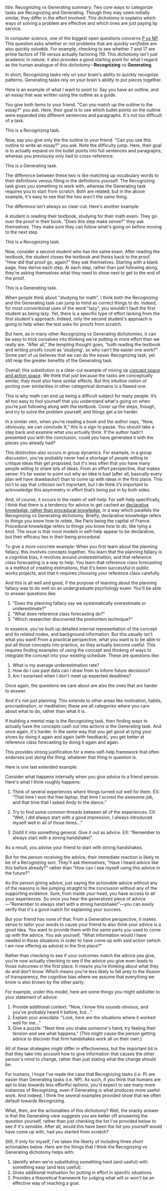 title: Recognizing vs Generating
summary: Two core ways to categorize tasks are Recognizing and Generating. Though they may seem initially similar, they differ in the effort involved. This dichotomy is explains which ways of solving a problem are effective and which ones are just paying lip service.

In computer science, one of the biggest open questions concerns [P vs NP](https://en.wikipedia.org/wiki/P_versus_NP_problem). This question asks whether or not problems that are quickly *verifiable* are also quickly *solvable*. For example, checking to see whether 7 and 17 are prime factors of 119 versus actually factoring 119. This dichotomy isn't just academic in nature; it also provides a good starting point for what I regard as the human analogue of this dichotomy--**Recognizing** vs **Generating**.

In short, Recognizing tasks rely on your brain's ability to quickly recognize patterns. Generating tasks rely on your brain's ability to put pieces together. 

Here is an example of what I want to point to: Say you have an outline, and an essay that was written using the outline as a guide. 

You give both items to your friend. "Can you match up the outline to the essay?" you ask. Here, their goal is to see which bullet points on the outline were expanded into different sentences and paragraphs. It's not too difficult of a task.

This is a Recognizing task.

Now, say you give only the the outline to your friend. "Can you use this outline to write an essay?" you ask. Note the difficulty jump. Here, their goal is to actually expand on the bullet points into full sentences and paragraphs, whereas you previously only had to cross-reference. 

This is a Generating task.

The difference between these two is like matching up vocabulary words to their definitions versus filling in the definitions yourself. The Recognizing task gives you something to work with, whereas the Generating task requires you to start from scratch. Both are related, but in the above example, it's easy to see that the two aren't the same thing. 

The difference isn't always so clear-cut. Here's another example:

A student is reading their textbook, studying for their math exam. They go over the proof in their book. "Does this step make sense?" they ask themselves. They make sure they can follow what's going on before moving to the next step.

This is a Recognizing task.

Now, consider a second student who has the same exam. After reading the textbook, the student closes the textbook and thinks back to the proof. "How did that proof go, again?" they ask themselves. Starting with a blank page, they derive each step. At each step, rather than just following along, they're asking themselves what they need to show next to get to the end of the proof.

This is a Generating task.

When people think about "studying for math", I think both the Recognizing and the Generating task can jump to mind as correct things to do. Indeed, for most conventional uses of the word "lazy", you wouldn't fault the first student as being lazy. Yet, there is a specific type of effort lacking from the first student's approach. Indeed, only the second student's approach is going to help when the test asks for proofs from scratch.

But here, as in many other Recognizing vs Generating dichotomies, it can be easy to trick ourselves into thinking we're putting in more effort than we really are. "After all," the tempting thought goes, "both reading the textbook and writing proofs count as 'studying', so why can't the easier one work?" Some part of us believes that we can do the easier Recognizing task, yet still reap the greater benefits of the Generating task. 

Overall, this substitution is a clear-cut example of mixing up [concept space and action space](./concept-space-vs-action-space). We think that just because the tasks are conceptually similar, they must also have similar effects. But this intuitive notion of porting over similarities in other categorical domains is a flawed one. 

This is why math can end up being a difficult subject for many people. It’s all too easy to fool yourself that you understand what's going on when you’re just following along with the textbook. Cover up the steps, though, and try to solve the problem yourself, and things get a lot harder.

In a similar vein, when you’re reading a book and the author says, “Now, obviously, we can conclude X,” this is a sign to pause. You should take a step back and examine what you actually think. If the author hadn’t presented you with the conclusion, could you have generated it with the pieces you already had?

This distinction also occurs in group dynamics. For example, in a group discussion, you’ve probably never had a shortage of people willing to critique ideas that get proposed, but it's less often that you have many people willing to share lots of ideas. From an effort perspective, that makes sense: it’s far easier to point out why an idea is bad (after all, basically every plan will have drawbacks!) than to come up with ideas in the first place. This isn’t to say that criticism isn’t important, but I do think it’s important to acknowledge this asymmetry in effort that’s being put in by both sides.

And, of course, it occurs in the realm of self-help: For self-help specifically, I think that there is a tendency for advice to get cached as [declarative knowledge, rather than procedural knowledge](https://en.wikipedia.org/wiki/Procedural_knowledge), in a way which parallels the Recognizing vs Generating dichotomy. Briefly, declarative knowledge refers to things you know how to *relate*, like Paris being the capital of France. Procedural knowledge refers to things you know how to *do*, like tying a knot. The issue is that most models in self-help appear to be declarative, but their efficacy lies in their being procedural.

To give a more concrete example: When you first learn about the planning fallacy, this involves concepts together. You learn that the planning fallacy is a cognitive bias, it revolves around underestimation, and that reference class forecasting is a way to help. You learn that reference class forecasting is a method of creating estimations, that it's been successful in public works projects, and that it requires choosing your reference class carefully.

And this is all well and good, if the purpose of learning about the planning fallacy was to do well on an undergraduate psychology exam. You'll be able to answer questions like: 

1. "Does the planning fallacy say we systematically overestimate or underestimate?"
2. "What does reference class forecasting do?" 
3. "Which researcher discovered the premortem technique?"

In essence, you've built up detailed internal representation of the concept and its related nodes, and background information. But this usually isn't what you want! From a practical perspective, what you want is to be able to put all those concepts into practice, so they actually become useful. This requires finding examples of using the concept and thinking of ways to integrate the concept into your existing schedule. These are questions like:

1. What is my average underestimation rate?
2. How do I use past data can I draw from to inform future decisions?
3. Am I surprised when I don't meet up expected deadlines?

Once again, the questions we care about are also the ones that are harder to answer.

And it's not just planning. This extends to other areas like motivation, habits, procrastination, or meditation; these are all categories where you care about what to do, rather than what it is.

If building a mental map is the Recognizing task, then finding ways to actually have the concepts cash out into actions is the Generating task. And once again, it's harder. In the same way that you get good at tying your shoes by doing it again and again (with feedback), you get better at reference class forecasting by doing it again and again. 

This provides strong justification for a meta-self-help framework that often endorses just *doing the thing*, whatever that thing in question is.

Here is one last extended example: 

Consider what happens internally when you give advice to a friend person. Here's what I think roughly happens:

1. Think of several experiences where things turned out well for them. 
EX: “That time I won the free laptop, that time I scored the awesome job, and that time that I asked Andy to the dance.”

2. Try to find some common threads between all of the experiences. 
EX: “Well, I did always start with a good impression, I always introduced myself well in all of those times…”

3. Distill it into something general. Give it out as advice.
EX: “Remember to always start with a strong handshake!”

As a result, you advise your friend to start with strong handshakes.

But for the person receiving the advice, their immediate reaction is likely to be of a Recognizing sort. They'll ask themselves, "Have I heard advice like this before already?" rather than "How can I see myself using this advice in the future?"

As the person giving advice, just saying the actionable advice without any of the reasons is like jumping straight to the conclusion without any of the supporting evidence. Sure, from inside *your* head, you have access to all your experiences. So once you hear the generalized piece of advice—”Remember to always start with a strong handshake!”—you can easily verify that it's a good match for explaining your success.

But your friend has none of that. From a Generative perspective, it makes sense to tailor your words to cause your friend to also think your advice is a good idea. You want to provide them with the same parts you used to come up with the advice. You ask yourself, “What information would I have needed in those situations in order to have come up with said action (which I am now offering as advice) in the first place?” 

Rather than checking to see if your outcomes match the advice you give, you’re now actually checking to see if the advice you give even leads to those outcomes in the first place. It means you’re thinking about what they do and don’t know. Which means you’re less likely to fall prey to the illusion of transparency, the cognitive bias where we assume that everything we know is also known by the other party.

For example, under this model, here are some things you might add/alter to your statement of advice:

1. Provide additional context: "Now, I know this sounds obvious, and you've probably heard it before, but..."
2. Explain your anecdata: "Look, here are the situations where it worked well for me..."
3. Give a puzzle: "Next time you shake someone's hand, try feeling their tension and see what happens." (This might cause the person getting advice to discover that firm handshakes work all on their own.)

All of these strategies might differ in effectiveness, but the important bit is that they take into account how to give information that causes the other person's mind to change, rather than just stating what the change should be.

For humans, I hope I've made the case that Recognizing tasks (i.e. P) are easier than Generating tasks (i.e. NP). As such, if you think that humans are apt to bias towards less effortful options, you'd expect to see many more instances of Recognizing, even if Generating is what produces more useful work. And indeed, I think the several examples provided show that we often default towards Recognizing. 

What, then, are the actionables of this dichotomy? Well, the snarky answer is that the Generating view suggests you are better off answering the question yourself, rather than just checking the list I've provided below to see if it's sensible. After all, would this have been the list you yourself would have come up with, had you started from scratch?

Still, if only for myself, I've taken the liberty of including three short actionables below. Here are the things that I think the Recognizing vs Generating dichotomy helps with:

1. Identify when we're substituting something hard (and useful) with something easy (and less useful).
2. Gives additional motivation for putting in effort in specific situations.
3. Provides a theoretical framework for judging what will or won't be an effective way of reaching a goal.
